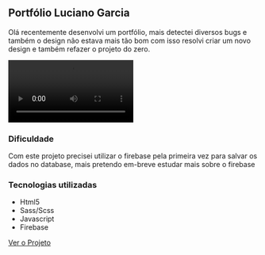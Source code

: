 ## Portfólio Luciano Garcia

<P>Olá recentemente desenvolvi um portfólio, mais detectei diversos bugs e também o design não estava mais tão bom com isso resolvi criar um novo design e também refazer o projeto do zero.</p>

<video src="videoplayback.mp4" width="50%"></video>

### Dificuldade
<p>Com este projeto precisei utilizar o firebase pela primeira vez para salvar os dados no database, mais pretendo em-breve estudar mais sobre o firebase</p>

### Tecnologias utilizadas
- Html5
- Sass/Scss
- Javascript
- Firebase


<a href="lucianogarcia-dev.vercel.app">Ver o Projeto</a>
